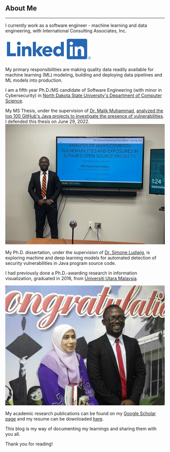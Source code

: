 ## About Me                                                                          

---
I currently work as a software engineer - machine learning and data engineering, with International Consulting Associates, Inc. 

[![](images/linkedin.png "Let's connect")](https://www.linkedin.com/in/semiu-akanmu-a3983543/)

My primary responsibilities are making quality data readily available for machine learning (ML) modeling, building and deploying data pipelines and ML models into production.

I am a fifth year Ph.D./MS candidate of Software Engineering (with minor in Cybersecurity) in [North Dakota State University's Department of Computer Science](https://www.ndsu.edu/cs/). 

My MS Thesis, under the supervision of [Dr. Malik Muhammad](http://cs.ndsu.nodak.edu/~mmalik/#), [analyzed the top 100 GitHub's Java projects to investigate the presence of vulnerabilities](https://github.com/Semiu/java-codesecurity). I defended this thesis on June 29, 2022.
![](images/mscdefense.jpg "After my MSC thesis presentation")

My Ph.D. dissertation, under the supervision of [Dr. Simone Ludwig](http://www.cs.ndsu.nodak.edu/~siludwig/contact.html), is exploring machine and deep learning models for automated detection of security vulnerabilities in Java program source code. 

I had previously done a Ph.D.-awarding research in information visualization, graduated in 2016, from [Universiti Utara Malaysia](http://www.uum.edu.my/). 

![](images/uumphd.jpg "With my first PhD advisor after my viva voce")

My academic research publications can be found on my [Google Scholar page](https://scholar.google.com/citations?user=ROaTHt0AAAAJ&hl=en) and my resume can be downloaded [here](https://github.com/Semiu/Semiu.github.io/blob/master/assets/SemiuAkanmuResume.pdf "download").

This blog is my way of documenting my learnings and sharing them with you all.

Thank you for reading!
